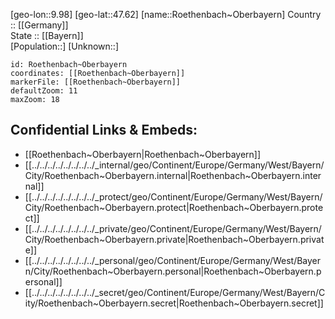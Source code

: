 ﻿---
location: [47.62,9.98] 
mapzoom: [7,12] 
mapmarker: city 
type: City
tags:
- geo/City


SpocWebEntityId: 33850
isDeleted: false
confidential: public

---
[geo-lon::9.98] 
[geo-lat::47.62] 
[name::Roethenbach~Oberbayern] 
Country :: [[Germany]]  
State :: [[Bayern]]  
[Population::] 
[Unknown::] 


```leaflet
id: Roethenbach~Oberbayern
coordinates: [[Roethenbach~Oberbayern]] 
markerFile: [[Roethenbach~Oberbayern]] 
defaultZoom: 11 
maxZoom: 18
```


## Confidential Links & Embeds: 
- [[Roethenbach~Oberbayern|Roethenbach~Oberbayern]]  
- [[../../../../../../../../_internal/geo/Continent/Europe/Germany/West/Bayern/City/Roethenbach~Oberbayern.internal|Roethenbach~Oberbayern.internal]] 
- [[../../../../../../../../_protect/geo/Continent/Europe/Germany/West/Bayern/City/Roethenbach~Oberbayern.protect|Roethenbach~Oberbayern.protect]] 
- [[../../../../../../../../_private/geo/Continent/Europe/Germany/West/Bayern/City/Roethenbach~Oberbayern.private|Roethenbach~Oberbayern.private]] 
- [[../../../../../../../../_personal/geo/Continent/Europe/Germany/West/Bayern/City/Roethenbach~Oberbayern.personal|Roethenbach~Oberbayern.personal]] 
- [[../../../../../../../../_secret/geo/Continent/Europe/Germany/West/Bayern/City/Roethenbach~Oberbayern.secret|Roethenbach~Oberbayern.secret]] 

